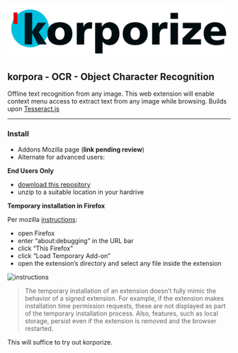 [![korporize](./img/korporize.svg)](http://tesseract.projectnaptha.com)

## korpora - OCR - Object Character Recognition

Offline text recognition from any image. This web extension will enable context menu access to extract text from any image while browsing. Builds upon [Tesseract.js](https://github.com/naptha/tesseract.js)

****

### Install

- Addons Mozilla page (**link pending review**)
- Alternate for advanced users:

**End Users Only**

- [download this repository](https://github.com/gnonio/korporize/archive/master.zip)
- unzip to a suitable location in your hardrive

**Temporary installation in Firefox**

Per mozilla [instructions](https://extensionworkshop.com/documentation/develop/temporary-installation-in-firefox/):
- open Firefox
- enter “about:debugging” in the URL bar
- click “This Firefox”
- click “Load Temporary Add-on”
- open the extension’s directory and select any file inside the extension

![instructions](https://extensionworkshop.com/assets/0cf949-e5a4e5b2c5db9380470f08d6dc58c8eb6cab148945acb08e3253d520e01339e6.png)

> The temporary installation of an extension doesn’t fully mimic the behavior of a signed extension.
> For example, if the extension makes installation time permission requests, these are not displayed as part of the temporary installation process.
> Also, features, such as local storage, persist even if the extension is removed and the browser restarted.

This will suffice to try out korporize.